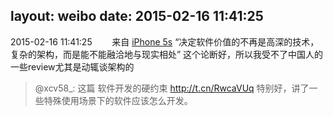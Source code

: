 layout: weibo
date: 2015-02-16 11:41:25
---
<meta name="referrer" content="no-referrer" />

2015-02-16 11:41:25  &nbsp;&nbsp;&nbsp;&nbsp;&nbsp;&nbsp; 来自 <a href="sinaweibo://customweibosource" rel="nofollow">iPhone 5s</a>
“决定软件价值的不再是高深的技术，复杂的架构，而是能不能融洽地与现实相处” 这个论断好，所以我受不了中国人的一些review尤其是动辄谈架构的
>  @xcv58_: 这篇 软件开发的硬约束 http://t.cn/RwcaVUq 特别好，讲了一些特殊使用场景下的软件应该怎么开发。 ​​​
